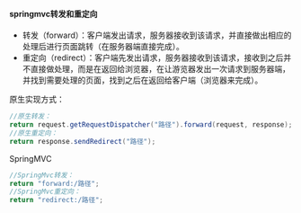 #### springmvc转发和重定向

- 转发（forward）：客户端发出请求，服务器接收到该请求，并直接做出相应的处理后进行页面跳转（在服务器端直接完成）。
- 重定向（redirect）：客户端先发出请求，服务器接收到该请求，接收到之后并不直接做处理，而是在返回给浏览器，在让游览器发出一次请求到服务器端，并找到需要处理的页面，找到之后在返回给客户端（浏览器来完成）。

原生实现方式：

```java
//原生转发：
return request.getRequestDispatcher("路径").forward(request, response);
//原生重定向：
return response.sendRedirect("路径");
```

SpringMVC

```java
//SpringMvc转发：
return "forward:/路径";
//SpringMvc重定向：
return "redirect:/路径";
```





